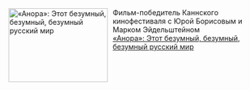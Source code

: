 <!--2025-01-07 13:53:39-->
<div class="yb">
  <div class="rss smaller1 kino_kino"><a href="https://www.kino-teatr.ru/kino/art/pr/7637/" title="«Анора»: Этот безумный, безумный, безумный русский мир"><img src="https://www.kino-teatr.ru/art/7/3/7637/poster.jpg" width="196" height="147" align="left" hspace="5" style="margin: 0px 10px 0px 5px" alt="«Анора»: Этот безумный, безумный, безумный русский мир"/></a>Фильм-победитель Каннского кинофестиваля с Юрой Борисовым и Марком Эйдельштейном <br><a class="light" href="https://www.kino-teatr.ru/kino/art/pr/7637/">«Анора»: Этот безумный, безумный, безумный русский мир</a></div>
</div>
